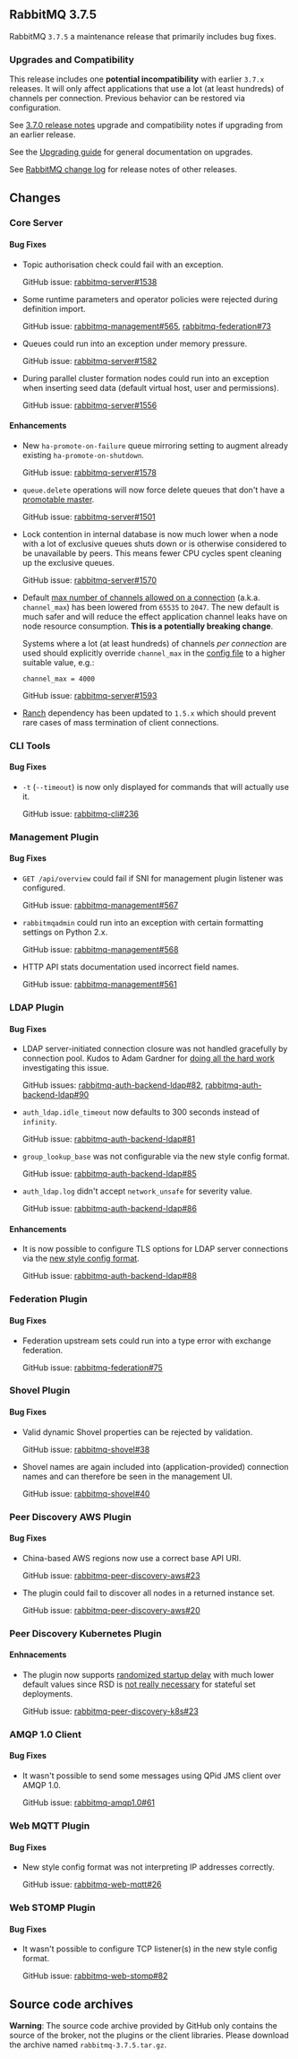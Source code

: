 ## RabbitMQ 3.7.5

RabbitMQ `3.7.5` a maintenance release that primarily includes bug fixes.

### Upgrades and Compatibility

This release includes one **potential incompatibility** with earlier `3.7.x` releases. It will only affect applications that use a lot (at least hundreds) of channels per connection. Previous behavior can be restored via configuration.

See [3.7.0 release notes](https://github.com/rabbitmq/rabbitmq-server/releases/tag/v3.7.0) upgrade and compatibility notes if upgrading from an earlier release.

See the [Upgrading guide](http://www.rabbitmq.com/upgrade.html) for general documentation on upgrades.

See [RabbitMQ change log](http://www.rabbitmq.com/changelog.html) for release notes of other releases.


## Changes

### Core Server

#### Bug Fixes

 * Topic authorisation check could fail with an exception.
 
   GitHub issue: [rabbitmq-server#1538](https://github.com/rabbitmq/rabbitmq-server/issues/1538)

 * Some runtime parameters and operator policies were rejected during definition import.
 
   GitHub issue: [rabbitmq-management#565](https://github.com/rabbitmq/rabbitmq-management/issues/565), [rabbitmq-federation#73](https://github.com/rabbitmq/rabbitmq-federation/issues/73)

 * Queues could run into an exception under memory pressure.
 
   GitHub issue: [rabbitmq-server#1582](https://github.com/rabbitmq/rabbitmq-server/issues/1582)

 * During parallel cluster formation nodes could run into an exception when inserting seed data
   (default virtual host, user and permissions).

   GitHub issue: [rabbitmq-server#1556](https://github.com/rabbitmq/rabbitmq-server/pull/1556)

#### Enhancements

 * New `ha-promote-on-failure` queue mirroring setting to augment already existing `ha-promote-on-shutdown`.
 
   GitHub issue: [rabbitmq-server#1578](https://github.com/rabbitmq/rabbitmq-server/pull/1578)

 * `queue.delete` operations will now force delete queues that don't have a [promotable
   master](http://www.rabbitmq.com/ha.html#unsynchronised-mirrors).
   
   GitHub issue: [rabbitmq-server#1501](https://github.com/rabbitmq/rabbitmq-server/issues/1501)

 * Lock contention in internal database is now much lower when a node with a lot of exclusive queues
   shuts down or is otherwise considered to be unavailable by peers. This means fewer CPU cycles
   spent cleaning up the exclusive queues.
   
   GitHub issue: [rabbitmq-server#1570](https://github.com/rabbitmq/rabbitmq-server/pull/1570)

 * Default [max number of channels allowed on a connection](https://www.rabbitmq.com/networking.html#tuning-for-large-number-of-connections-channel-max) (a.k.a. `channel_max`) has been lowered from `65535` to `2047`.
   The new default is much safer and will reduce the effect application channel leaks have on node resource consumption. **This is a potentially breaking change**.
   
   Systems where a lot (at least hundreds) of channels *per connection* are used should explicitly override `channel_max` in the [config file](http://www.rabbitmq.com/configure.html) to a higher suitable value, e.g.:
   
   ```
   channel_max = 4000
   ```
   
   GitHub issue: [rabbitmq-server#1593](https://github.com/rabbitmq/rabbitmq-server/issues/1593)

  * [Ranch](https://github.com/ninenines/ranch) dependency has been updated to `1.5.x` which should prevent rare cases of mass termination of client connections.


### CLI Tools

#### Bug Fixes

 * `-t` (`--timeout`) is now only displayed for commands that will actually use it.
 
   GitHub issue: [rabbitmq-cli#236](https://github.com/rabbitmq/rabbitmq-cli/issues/236)


### Management Plugin

#### Bug Fixes

  * `GET /api/overview` could fail if SNI for management plugin listener was configured.
  
    GitHub issue: [rabbitmq-management#567](https://github.com/rabbitmq/rabbitmq-management/issues/567)

 * `rabbitmqadmin` could run into an exception with certain formatting settings on Python 2.x.
 
    GitHub issue: [rabbitmq-management#568](https://github.com/rabbitmq/rabbitmq-management/issues/568)

  * HTTP API stats documentation used incorrect field names.
  
    GitHub issue: [rabbitmq-management#561](https://github.com/rabbitmq/rabbitmq-management/pull/561)


### LDAP Plugin

#### Bug Fixes

 * LDAP server-initiated connection closure was not handled gracefully by connection pool.
   Kudos to Adam Gardner for [doing all the hard work](https://groups.google.com/forum/#!topic/rabbitmq-users/4Gva3h-yJzM) investigating this issue.
 
   GitHub issues: [rabbitmq-auth-backend-ldap#82](https://github.com/rabbitmq/rabbitmq-auth-backend-ldap/issues/82), [rabbitmq-auth-backend-ldap#90](https://github.com/rabbitmq/rabbitmq-auth-backend-ldap/issues/90)

 * `auth_ldap.idle_timeout` now defaults to 300 seconds instead of `infinity`.
 
   GitHub issue: [rabbitmq-auth-backend-ldap#81](https://github.com/rabbitmq/rabbitmq-auth-backend-ldap/issues/81)

 * `group_lookup_base` was not configurable via the new style config format.
 
   GitHub issue: [rabbitmq-auth-backend-ldap#85](https://github.com/rabbitmq/rabbitmq-auth-backend-ldap/issues/85)

 * `auth_ldap.log` didn't accept `network_unsafe` for severity value.

   GitHub issue: [rabbitmq-auth-backend-ldap#86](https://github.com/rabbitmq/rabbitmq-auth-backend-ldap/issues/86)

#### Enhancements

 * It is now possible to configure TLS options for LDAP server connections via the [new style config format](http://www.rabbitmq.com/configure.html).
 
   GitHub issue: [rabbitmq-auth-backend-ldap#88](https://github.com/rabbitmq/rabbitmq-auth-backend-ldap/issues/88)


### Federation Plugin

#### Bug Fixes

  * Federation upstream sets could run into a type error with exchange federation.
  
    GitHub issue: [rabbitmq-federation#75](https://github.com/rabbitmq/rabbitmq-federation/issues/75)


### Shovel Plugin

#### Bug Fixes

  * Valid dynamic Shovel properties can be rejected by validation.

    GitHub issue: [rabbitmq-shovel#38](https://github.com/rabbitmq/rabbitmq-shovel/issues/38)

 * Shovel names are again included into (application-provided) connection names and can therefore
   be seen in the management UI.
   
   GitHub issue: [rabbitmq-shovel#40](https://github.com/rabbitmq/rabbitmq-shovel/issues/40)


### Peer Discovery AWS Plugin

#### Bug Fixes

  * China-based AWS regions now use a correct base API URI.
  
    GitHub issue: [rabbitmq-peer-discovery-aws#23](https://github.com/rabbitmq/rabbitmq-peer-discovery-aws/issues/23)

  * The plugin could fail to discover all nodes in a returned instance set.
  
    GitHub issue: [rabbitmq-peer-discovery-aws#20](https://github.com/rabbitmq/rabbitmq-peer-discovery-aws/issues/20)


### Peer Discovery Kubernetes Plugin

#### Enhnacements

  * The plugin now supports [randomized startup delay](http://www.rabbitmq.com/cluster-formation.html#initial-formation-race-condition) with much lower default values
    since RSD is [not really necessary](http://www.rabbitmq.com/cluster-formation.html#peer-discovery-k8s) for stateful set deployments.
    
    GitHub issue: [rabbitmq-peer-discovery-k8s#23](https://github.com/rabbitmq/rabbitmq-peer-discovery-k8s/issues/23)


### AMQP 1.0 Client

#### Bug Fixes

  * It wasn't possible to send some messages using QPid JMS client over AMQP 1.0.
  
    GitHub issue: [rabbitmq-amqp1.0#61](https://github.com/rabbitmq/rabbitmq-amqp1.0/issues/61)


### Web MQTT Plugin

#### Bug Fixes

  * New style config format was not interpreting IP addresses correctly.
  
    GitHub issue: [rabbitmq-web-mqtt#26](https://github.com/rabbitmq/rabbitmq-web-mqtt/issues/26)


### Web STOMP Plugin

#### Bug Fixes

  * It wasn't possible to configure TCP listener(s) in the new style config format.
  
    GitHub issue: [rabbitmq-web-stomp#82](https://github.com/rabbitmq/rabbitmq-web-stomp/issues/82)



## Source code archives

**Warning**: The source code archive provided by GitHub only contains the source of the broker,
not the plugins or the client libraries. Please download the archive named `rabbitmq-3.7.5.tar.gz`.
